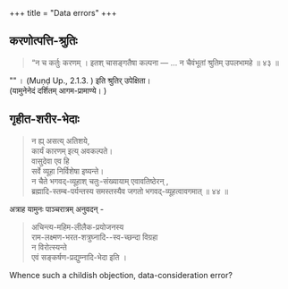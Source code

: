+++
title = "Data errors"
+++

## करणोत्पत्ति-श्रुतिः

> “न च कर्तुः करणम् । इतश् चासङ्गतैषा कल्पना —  … न चैवंभूतां श्रुतिम् उपलभामहे ॥ ४३ ॥

"" ।  (Muṇḍ Up., 2\.1\.3\.  ) इति श्रुतिर् उपेक्षिता।  
(यामुनेनेदं दर्शितम् आगम-प्रामाण्ये। )

## गृहीत-शरीर-भेदाः
> न ह्य् असत्य् अतिशये,  
कार्यं कारणम् इत्य् अवकल्पते।  
वासुदेवा एव हि  
सर्वे व्यूहा निर्विशेषा इष्यन्ते।  
न चैते भगवद्-व्यूहाश् चतुः-संख्यायाम् एवावतिष्ठेरन् ,  
ब्रह्मादि-स्तम्ब-पर्यन्तस्य समस्तस्यैव जगतो भगवद्-व्यूहत्वावगमात् ॥ ४४ ॥

अत्राह यामुनः पाञ्चरात्रम् अनुवदन् - 

> अचिन्त्य-महिम-लीलैक-प्रयोजनस्य  
राम-लक्ष्मण-भरत-शत्रुघ्नादि--स्व-च्छन्दा विग्रहा  
न विरोत्स्यन्ते  
एवं सङ्कर्षण-प्रद्युम्नादि-भेदा इति ।  

Whence such a childish objection, data-consideration error?